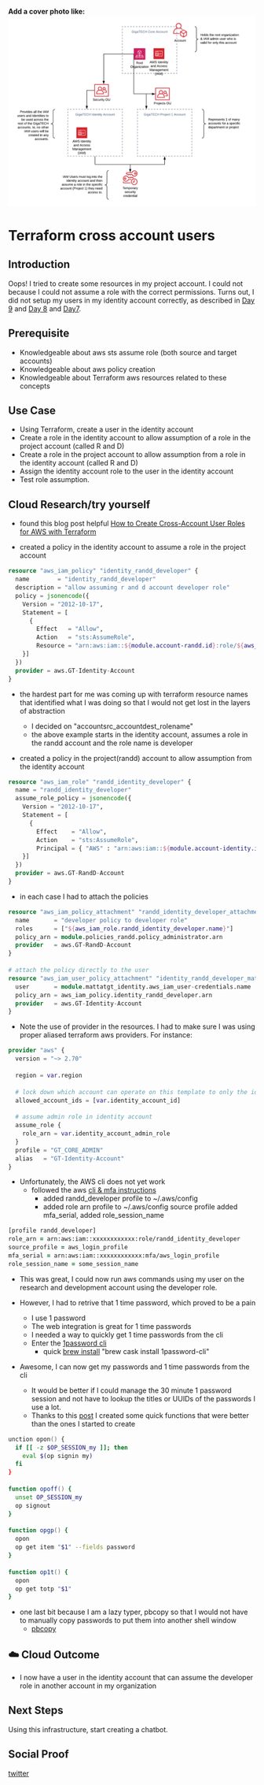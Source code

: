 **Add a cover photo like:**
![AWS Accounts](https://github.com/mattjenks/100DaysOfCloud/blob/main/Journey/007/GT_AWS_Accounts.png?raw=true)

# Terraform cross account users

## Introduction

Oops! I tried to create some resources in my project account. I could not because I could not assume a role with the correct permissions. Turns out, I did not setup my users in my identity account correctly, as described in [Day 9](../009/Readme.md) and [Day 8](../008/Readme.md) and [Day7](../007/Readme.md).

## Prerequisite

- Knowledgeable about aws sts assume role (both source and target accounts)
- Knowledgeable about aws policy creation
- Knowledgeable about Terraform aws resources related to these concepts

## Use Case

- Using Terraform, create a user in the identity account
- Create a role in the identity account to allow assumption of a role in the project account (called R and D)
- Create a role in the project account to allow assumption from a role in the identity account (called R and D)
- Assign the identity account role to the user in the identity account
- Test role assumption.

## Cloud Research/try yourself

- found this blog post helpful [How to Create Cross-Account User Roles for AWS with Terraform](https://blog.container-solutions.com/how-to-create-cross-account-user-roles-for-aws-with-terraform)

- created a policy in the identity account to assume a role in the project account

```terraform
resource "aws_iam_policy" "identity_randd_developer" {
  name        = "identity_randd_developer"
  description = "allow assuming r and d account developer role"
  policy = jsonencode({
    Version = "2012-10-17",
    Statement = [
      {
        Effect   = "Allow",
        Action   = "sts:AssumeRole",
        Resource = "arn:aws:iam::${module.account-randd.id}:role/${aws_iam_role.randd_identity_developer.name}"
    }]
  })
  provider = aws.GT-Identity-Account
}
```

- the hardest part for me was coming up with terraform resource names that identified what I was doing so that I would not get lost in the layers of abstraction
  - I decided on "accountsrc_accountdest_rolename"
  - the above example starts in the identity account, assumes a role in the randd account and the role name is developer

- created a policy in the project(randd) account to allow assumption from the identity account

```terraform
resource "aws_iam_role" "randd_identity_developer" {
  name = "randd_identity_developer"
  assume_role_policy = jsonencode({
    Version = "2012-10-17",
    Statement = [
      {
        Effect    = "Allow",
        Action    = "sts:AssumeRole",
        Principal = { "AWS" : "arn:aws:iam::${module.account-identity.id}:root" }
    }]
  })
  provider = aws.GT-RandD-Account
}
```

- in each case I had to attach the policies

```terraform
resource "aws_iam_policy_attachment" "randd_identity_developer_attachment" {
  name       = "developer policy to developer role"
  roles      = ["${aws_iam_role.randd_identity_developer.name}"]
  policy_arn = module.policies_randd.policy_administrator.arn
  provider   = aws.GT-RandD-Account
}

# attach the policy directly to the user
resource "aws_iam_user_policy_attachment" "identity_randd_developer_mattatgt" {
  user       = module.mattatgt_identity.aws_iam_user-credentials.name
  policy_arn = aws_iam_policy.identity_randd_developer.arn
  provider   = aws.GT-Identity-Account
}
```

- Note the use of provider in the resources. I had to make sure I was using proper aliased terraform aws providers. For instance:

```terraform
provider "aws" {
  version = "~> 2.70"

  region = var.region

  # lock down which account can operate on this template to only the identity account
  allowed_account_ids = [var.identity_account_id]

  # assume admin role in identity account
  assume_role {
    role_arn = var.identity_account_admin_role
  }
  profile = "GT_CORE_ADMIN"
  alias   = "GT-Identity-Account"
}
```

- Unfortunately, the AWS cli does not yet work
  - followed the aws [cli & mfa instructions](https://docs.aws.amazon.com/cli/latest/userguide/cli-configure-role.html)
    - added randd_developer profile to ~/.aws/config
    - added role arn profile to ~/.aws/config
     source profile
added mfa_serial, added role_session_name

```zsh
[profile randd_developer]
role_arn = arn:aws:iam::xxxxxxxxxxxx:role/randd_identity_developer
source_profile = aws_login_profile
mfa_serial = arn:aws:iam::xxxxxxxxxxxx:mfa/aws_login_profile
role_session_name = some_session_name
```

- This was great, I could now run aws commands using my user on the research and development account using the developer role.
- However, I had to retrive that 1 time password, which proved to be a pain
  - I use 1 password
  - The web integration is great for 1 time passwords
  - I needed a way to quickly get 1 time passwords from the cli
  - Enter the [1password cli](https://support.1password.com/command-line/)
    - quick [brew install](https://formulae.brew.sh/cask/1password-cli) "brew cask install 1password-cli"

- Awesome, I can now get my passwords and 1 time passwords from the cli
  - It would be better if I could manage the 30 minute 1 password session and not have to lookup the titles or UUIDs of the passwords I use a lot.
  - Thanks to this [post](https://austincloud.guru/2018/11/27/1password-cli-tricks/) I created some quick functions that were better than the ones I started to create

```zsh
unction opon() {
  if [[ -z $OP_SESSION_my ]]; then
    eval $(op signin my)
  fi
}

function opoff() {
  unset OP_SESSION_my
  op signout
}

function opgp() {
  opon
  op get item "$1" --fields password
}

function op1t() {
  opon
  op get totp "$1"
}
```

- one last bit because I am a lazy typer, pbcopy so that I would not have to manually copy passwords to put them into another shell window
  - [pbcopy](https://osxdaily.com/2007/03/05/manipulating-the-clipboard-from-the-command-line/)

## ☁️ Cloud Outcome

- I now have a user in the identity account that can assume the developer role in another account in my organization

## Next Steps

Using this infrastructure, start creating a chatbot.

## Social Proof

[twitter](https://twitter.com/mejenks/status/1291479015526629383?s=20)
